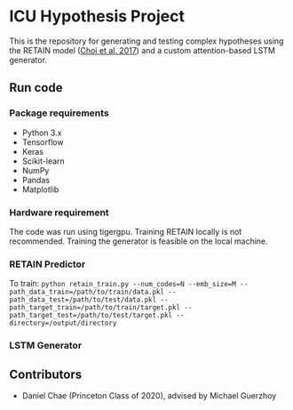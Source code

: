 # ICU Hypothesis Project

This is the repository for generating and testing complex hypotheses using the RETAIN model ([Choi et al. 2017](https://arxiv.org/abs/1608.05745)) and a custom attention-based LSTM generator.

## Run code
### Package requirements
- Python 3.x
- Tensorflow
- Keras
- Scikit-learn
- NumPy
- Pandas
- Matplotlib

### Hardware requirement
The code was run using tigergpu. Training RETAIN locally is not recommended. Training the generator is feasible on the local machine.

### RETAIN Predictor
To train: ```python retain_train.py --num_codes=N --emb_size=M --path_data_train=/path/to/train/data.pkl --path_data_test=/path/to/test/data.pkl --path_target_train=/path/to/train/target.pkl --path_target_test=/path/to/test/target.pkl --directory=/output/directory```

### LSTM Generator


## Contributors
- Daniel Chae (Princeton Class of 2020), advised by Michael Guerzhoy